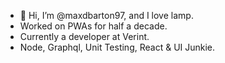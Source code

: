 - 👋 Hi, I’m @maxdbarton97, and I love lamp.
- Worked on PWAs for half a decade.
- Currently a developer at Verint.
- Node, Graphql, Unit Testing, React & UI Junkie.
